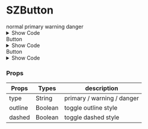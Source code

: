 # SZButton
<!-- Type -->
<Block title="Type">
  <SZButton>normal</SZButton>
  <SZButton type="primary">primary</SZButton>
  <SZButton type="warning">warning</SZButton>
  <SZButton type="danger">danger</SZButton>
</Block>

<details class="code-area">
<summary class="show-code-btn">Show Code</summary>

```html
<SZButton>normal</SZButton>
<SZButton type="primary">primary</SZButton>
<SZButton type="warning">warning</SZButton>
<SZButton type="danger">danger</SZButton>
```
</details>

<!-- Outline -->
<Block title="Outline">
  <SZButton type="primary" outline>Button</SZButton>
</Block>

<details class="code-area">
<summary class="show-code-btn">Show Code</summary>

```html
<SZButton type="primary" outline>Button</SZButton>
```
</details>

<!-- Dashed -->
<Block title="Dashed">
  <SZButton type="primary" dashed>Button</SZButton>
</Block>

<details class="code-area">
<summary class="show-code-btn">Show Code</summary>

```html
<SZButton type="primary" dashed>Button</SZButton>
```
</details>

### Props
| Props    | Types    | description
| ---------| ---------| -------
| type     | String   | primary / warning / danger
| outline  | Boolean  | toggle outline style
| dashed   | Boolean  | toggle dashed style


<script>
import Block from '/docs/components/Block.vue'
import {SZButton} from 'shelter-zone-ui'
export default {
  components: {
    Block,
    SZButton,
  }
}
</script>